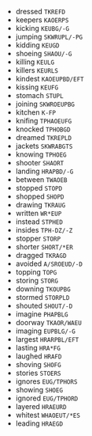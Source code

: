 * dressed `TKREFD`
* keepers `KAOERPS`
* kicking `KEUBG/-G`
* jumping `SKWRUPL/-PG`
* kidding `KEUGD`
* shoeing `SHAOU/-G`
* killing `KEULG`
* killers `KEURLS`
* kindest `KAOEUPBD/EFT`
* kissing `KEUFG`
* stomach `STUPL`
* joining `SKWROEUPBG`
* kitchen `K-FP`
* knifing `TPHAOEUFG`
* knocked `TPHOBGD`
* dreamed `TKREPLD`
* jackets `SKWRABGTS`
* knowing `TPHOEG`
* shooter `SHAORT`
* landing `HRAPBD/-G`
* between `TWAOEB`
* stopped `STOPD`
* shopped `SHOPD`
* drawing `TKRAUG`
* written `WR*EUP`
* instead `STPHED`
* insides `TPH-DZ/-Z`
* stopper `STORP`
* shorter `SHORT/*ER`
* dragged `TKRAGD`
* avoided `A/SROEUD/-D`
* topping `TOPG`
* storing `STORG`
* downing `TKOUPBG`
* stormed `STORPLD`
* shouted `SHOUT/-D`
* imagine `PHAPBLG`
* doorway `TKAOR/WAEU`
* imaging `EUPBLG/-G`
* largest `HRARPBL/EFT`
* lasting `HRA*FG`
* laughed `HRAFD`
* shoving `SHOFG`
* stories `STOERS`
* ignores `EUG/TPHORS`
* showing `SHOEG`
* ignored `EUG/TPHORD`
* layered `HRAEURD`
* whitest `WHAOEUT/*ES`
* leading `HRAEGD`
